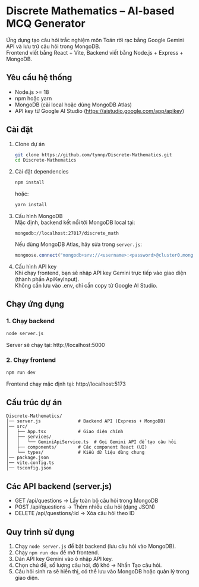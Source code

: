 # Discrete Mathematics – AI-based MCQ Generator

Ứng dụng tạo câu hỏi trắc nghiệm môn Toán rời rạc bằng Google Gemini API và lưu trữ câu hỏi trong MongoDB.  
Frontend viết bằng React + Vite, Backend viết bằng Node.js + Express + MongoDB.

## Yêu cầu hệ thống

- Node.js >= 18  
- npm hoặc yarn  
- MongoDB (cài local hoặc dùng MongoDB Atlas)  
- API key từ Google AI Studio (https://aistudio.google.com/app/apikey)

## Cài đặt

1. Clone dự án
   ```bash
   git clone https://github.com/tynnp/Discrete-Mathematics.git
   cd Discrete-Mathematics
   ```

2. Cài đặt dependencies
   ```bash
   npm install
   ```
   hoặc:
   ```bash
   yarn install
   ```

3. Cấu hình MongoDB  
   Mặc định, backend kết nối tới MongoDB local tại:
   ```
   mongodb://localhost:27017/discrete_math
   ```
   Nếu dùng MongoDB Atlas, hãy sửa trong `server.js`:
   ```js
   mongoose.connect("mongodb+srv://<username>:<password>@cluster0.mongodb.net/discrete_math");
   ```

4. Cấu hình API key  
   Khi chạy frontend, bạn sẽ nhập API key Gemini trực tiếp vào giao diện (thành phần ApiKeyInput).  
   Không cần lưu vào .env, chỉ cần copy từ Google AI Studio.

## Chạy ứng dụng

### 1. Chạy backend
```bash
node server.js
```
Server sẽ chạy tại: http://localhost:5000

### 2. Chạy frontend
```bash
npm run dev
```
Frontend chạy mặc định tại: http://localhost:5173

## Cấu trúc dự án

```
Discrete-Mathematics/
│── server.js              # Backend API (Express + MongoDB)
│── src/
│   ├── App.tsx            # Giao diện chính
│   ├── services/
│   │   └── GeminiApiService.ts  # Gọi Gemini API để tạo câu hỏi
│   ├── components/        # Các component React (UI)
│   └── types/             # Kiểu dữ liệu dùng chung
│── package.json
│── vite.config.ts
│── tsconfig.json
```

## Các API backend (server.js)

- GET /api/questions → Lấy toàn bộ câu hỏi trong MongoDB  
- POST /api/questions → Thêm nhiều câu hỏi (dạng JSON)  
- DELETE /api/questions/:id → Xóa câu hỏi theo ID  

## Quy trình sử dụng

1. Chạy `node server.js` để bật backend (lưu câu hỏi vào MongoDB).  
2. Chạy `npm run dev` để mở frontend.  
3. Dán API key Gemini vào ô nhập API key.  
4. Chọn chủ đề, số lượng câu hỏi, độ khó → Nhấn Tạo câu hỏi.  
5. Câu hỏi sinh ra sẽ hiển thị, có thể lưu vào MongoDB hoặc quản lý trong giao diện.  
